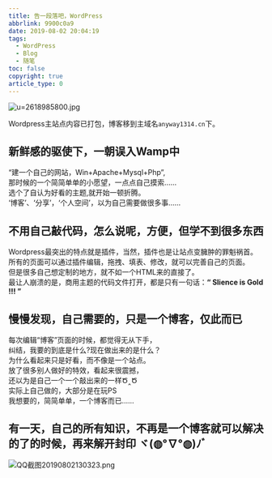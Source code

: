 ```yaml
---
title: 告一段落吧，WordPress
abbrlink: 9900c0a9
date: 2019-08-02 20:04:19
tags: 
  - WordPress
  - Blog
  - 随笔
toc: false
copyright: true
article_type: 0
---
```


![u=2618985800.jpg](https://cdn.anyway1314.cn/imageu=2618985800.jpg-title)

Wordpress主站点内容已打包，博客移到主域名`anyway1314.cn`下。
<!-- more -->

## 新鲜感的驱使下，一朝误入Wamp中
“建一个自己的网站，Win+Apache+Mysql+Php”,  
那时候的一个简简单单的小愿望，一点点自己摸索……  
选个了自认为好看的主题,就开始一顿折腾。  
‘博客’、‘分享’，‘个人空间’，以为自己需要做很多事……  

## 不用自己敲代码，怎么说呢，方便，但学不到很多东西
Wordpress最突出的特点就是插件，当然，插件也是让站点变臃肿的罪魁祸首。
所有的页面可以通过插件编辑，拖拽、填表、修改，就可以完善自己的页面。  
但是很多自己想定制的地方，就不如一个HTML来的直接了。  
最让人崩溃的是，商用主题的代码文件打开，都是只有一句话：**“ Slience is Gold !!! ”**  

## 慢慢发现，自己需要的，只是一个博客，仅此而已
每次编辑“博客”页面的时候，都觉得无从下手，  
纠结，我要的到底是什么?现在做出来的是什么？  
为什么看起来只是好看，而不像是一个站点。  
放了很多别人做好的特效，看起来很震撼，  
还以为是自己一个一个敲出来的一样Ծ‸Ծ  
实际上自己做的，大部分是在玩PS  
我想要的，简简单单，一个博客而已……  

## 有一天，自己的所有知识，不再是一个博客就可以解决的了的时候，再来解开封印 ヾ(◍°∇°◍)ﾉﾞ

![QQ截图20190802130323.png](https://cdn.anyway1314.cn/imageQQ截图20190802130323.png)








